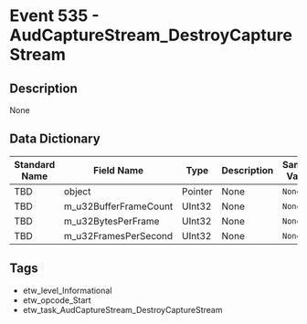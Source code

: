 # Event 535 - AudCaptureStream_DestroyCaptureStream

## Description
None

## Data Dictionary
|Standard Name|Field Name|Type|Description|Sample Value|
|---|---|---|---|---|
|TBD|object|Pointer|None|`None`|
|TBD|m_u32BufferFrameCount|UInt32|None|`None`|
|TBD|m_u32BytesPerFrame|UInt32|None|`None`|
|TBD|m_u32FramesPerSecond|UInt32|None|`None`|

## Tags
* etw_level_Informational
* etw_opcode_Start
* etw_task_AudCaptureStream_DestroyCaptureStream